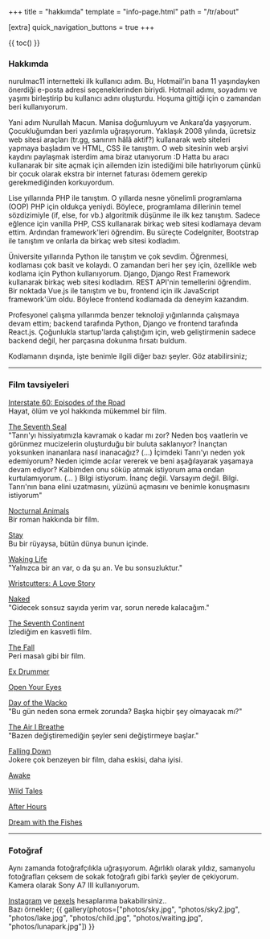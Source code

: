 +++
title = "hakkımda"
template = "info-page.html"
path = "/tr/about"

[extra]
quick_navigation_buttons = true
+++


{{ toc() }}

<section id="about">

### Hakkımda
<p> nurulmac11 internetteki ilk kullanıcı adım. Bu, Hotmail’in bana 11 yaşındayken önerdiği e-posta adresi seçeneklerinden biriydi. Hotmail adımı, soyadımı ve yaşımı birleştirip bu kullanıcı adını oluşturdu. Hoşuma gittiği için o zamandan beri kullanıyorum. </p> 

<p> Yani adım Nurullah Macun. Manisa doğumluyum ve Ankara’da yaşıyorum. Çocukluğumdan beri yazılımla uğraşıyorum. Yaklaşık 2008 yılında, ücretsiz web sitesi araçları (tr.gg, sanırım hâlâ aktif?) kullanarak web siteleri yapmaya başladım ve HTML, CSS ile tanıştım. O web sitesinin web arşivi kaydını paylaşmak isterdim ama biraz utanıyorum :D Hatta bu aracı kullanarak bir site açmak için ailemden izin istediğimi bile hatırlıyorum çünkü bir çocuk olarak ekstra bir internet faturası ödemem gerekip gerekmediğinden korkuyordum. </p> 

<p> Lise yıllarında PHP ile tanıştım. O yıllarda nesne yönelimli programlama (OOP) PHP için oldukça yeniydi. Böylece, programlama dillerinin temel sözdizimiyle (if, else, for vb.) algoritmik düşünme ile ilk kez tanıştım. Sadece eğlence için vanilla PHP, CSS kullanarak birkaç web sitesi kodlamaya devam ettim. Ardından framework'leri öğrendim. Bu süreçte CodeIgniter, Bootstrap ile tanıştım ve onlarla da birkaç web sitesi kodladım. </p> 

<p> Üniversite yıllarında Python ile tanıştım ve çok sevdim. Öğrenmesi, kodlaması çok basit ve kolaydı. O zamandan beri her şey için, özellikle web kodlama için Python kullanıyorum. Django, Django Rest Framework kullanarak birkaç web sitesi kodladım. REST API'nin temellerini öğrendim. Bir noktada Vue.js ile tanıştım ve bu, frontend için ilk JavaScript framework'üm oldu. Böylece frontend kodlamada da deneyim kazandım. </p> 

<p> Profesyonel çalışma yıllarımda benzer teknoloji yığınlarında çalışmaya devam ettim; backend tarafında Python, Django ve frontend tarafında React.js. Çoğunlukla startup'larda çalıştığım için, web geliştirmenin sadece backend değil, her parçasına dokunma fırsatı buldum. </p> 

<p> Kodlamanın dışında, işte benimle ilgili diğer bazı şeyler. Göz atabilirsiniz;</p>
</section>

---
<section id="movie">

### Film tavsiyeleri
<p>
<a rel="external" target="_blank" href="https://www.imdb.com/title/tt0165832">Interstate 60: Episodes of the Road</a>
<br/>
Hayat, ölüm ve yol hakkında mükemmel bir film.
</p>

<p>
<a rel="external" target="_blank" href="https://www.imdb.com/title/tt0050976/?ref_=ttls_li_tt2">The Seventh Seal</a>
<br/>
"Tanrı'yı hissiyatımızla kavramak o kadar mı zor? Neden boş vaatlerin ve görünmez mucizelerin oluşturduğu bir buluta saklanıyor? İnançtan yoksunken inananlara nasıl inanacağız? (…) İçimdeki Tanrı'yı neden yok edemiyorum? Neden içimde acılar vererek ve beni aşağılayarak yaşamaya devam ediyor? Kalbimden onu söküp atmak istiyorum ama ondan kurtulamıyorum. (… ) Bilgi istiyorum. İnanç değil. Varsayım değil. Bilgi. Tanrı'nın bana elini uzatmasını, yüzünü açmasını ve benimle konuşmasını istiyorum"
</p>


<p>
<a rel="external" target="_blank" href="https://www.imdb.com/title/tt0050976/?ref_=ttls_li_tt2">Nocturnal Animals</a>
<br/>
Bir roman hakkında bir film.
</p>

<p>
<a rel="external" target="_blank" href="https://www.imdb.com/title/tt0371257/?ref_=ttls_li_tt">Stay</a>
<br/>
Bu bir rüyaysa, bütün dünya bunun içinde.
</p>


<p>
<a rel="external" target="_blank" href="https://www.imdb.com/title/tt0243017/?ref_=ttls_li_tt">Waking Life</a>
<br/>
"Yalnızca bir an var, o da şu an. Ve bu sonsuzluktur."
</p>

<p>
<a rel="external" target="_blank" href="https://www.imdb.com/title/tt0477139/?ref_=ttls_li_tt">Wristcutters: A Love Story</a>
<br/>
</p>

<p>
<a rel="external" target="_blank" href="https://www.imdb.com/title/tt0107653/?ref_=ttls_li_tt">Naked</a>
<br/>
"Gidecek sonsuz sayıda yerim var, sorun nerede kalacağım."
</p>

<p>
<a rel="external" target="_blank" href="https://www.imdb.com/title/tt0098327/?ref_=ttls_li_tt">The Seventh Continent</a>
<br/>
İzlediğim en kasvetli film.
</p>

<p>
<a rel="external" target="_blank" href="https://www.imdb.com/title/tt0460791/?ref_=ttls_li_tt">The Fall</a>
<br/>
Peri masalı gibi bir film.
</p>

<p>
<a rel="external" target="_blank" href="https://www.imdb.com/title/tt0812243/?ref_=ttls_li_tt">Ex Drummer</a>
<br/>
</p>

<p>
<a rel="external" target="_blank" href="https://www.imdb.com/title/tt0125659/?ref_=ttls_li_tt">Open Your Eyes</a>
<br/>
</p>

<p>
<a rel="external" target="_blank" href="https://www.imdb.com/title/tt0330243/?ref_=ttls_li_tt">Day of the Wacko</a>
<br/>
"Bu gün neden sona ermek zorunda? Başka hiçbir şey olmayacak mı?"
</p>

<p>
<a rel="external" target="_blank" href="https://www.imdb.com/title/tt0485851/?ref_=ttls_li_tt">The Air I Breathe</a>
<br/>
"Bazen değiştiremediğin şeyler seni değiştirmeye başlar."
</p>

<p>
<a rel="external" target="_blank" href="https://www.imdb.com/title/tt0106856/?ref_=nv_sr_srsg_3">Falling Down</a>
<br/>
Jokere çok benzeyen bir film, daha eskisi, daha iyisi.
</p>

<p>
<a rel="external" target="_blank" href="https://www.imdb.com/title/tt0211933/?ref_=ttls_li_tt">Awake</a>
<br/>
</p>

<p>
<a rel="external" target="_blank" href=https://www.imdb.com/title/tt0211933/?ref_=ttls_li_tt"">Wild Tales</a>
<br/>
</p>

<p>
<a rel="external" target="_blank" href="https://www.imdb.com/title/tt0088680/?ref_=ttls_li_tt">After Hours</a>
<br/>
</p>

<p>
<a rel="external" target="_blank" href="https://www.imdb.com/title/tt0119019/?ref_=ttls_li_tt">Dream with the Fishes</a>
<br/>
</p>

</section>


---
<section id="photography">

### Fotoğraf
<p>
Aynı zamanda fotoğrafçılıkla uğraşıyorum. Ağırlıklı olarak yıldız, samanyolu fotoğrafları çeksem de sokak fotoğrafı gibi farklı şeyler de çekiyorum. Kamera olarak Sony A7 III kullanıyorum.
<br/>

<a target="_blank" href="https://www.instagram.com/nrlmcn/" rel="external">Instagram</a> ve <a target="_blank" href="https://www.pexels.com/@nrlmcn/" rel="external">pexels</a> hesaplarıma bakabilirsiniz..
<br />
Bazı örnekler;
{{ gallery(photos=["photos/sky.jpg", "photos/sky2.jpg", "photos/lake.jpg", "photos/child.jpg", "photos/waiting.jpg", "photos/lunapark.jpg"]) }}
</p>

</section>
